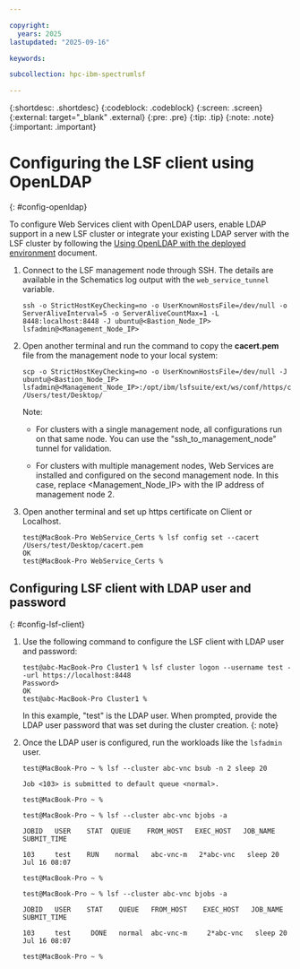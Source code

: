 ```yaml
---

copyright:
  years: 2025
lastupdated: "2025-09-16"

keywords:

subcollection: hpc-ibm-spectrumlsf

---
```


{:shortdesc: .shortdesc}
{:codeblock: .codeblock}
{:screen: .screen}
{:external: target="_blank" .external}
{:pre: .pre}
{:tip: .tip}
{:note: .note}
{:important: .important}

# Configuring the LSF client using OpenLDAP
{: #config-openldap}

To configure Web Services client with OpenLDAP users, enable LDAP support in a new LSF cluster or integrate your existing LDAP server with the LSF cluster by following the [Using OpenLDAP with the deployed environment](/docs/hpc-ibm-spectrumlsf?topic=hpc-ibm-spectrumlsf-about-openldap) document.

1. Connect to the LSF management node through SSH. The details are available in the Schematics log output with the `web_service_tunnel` variable.

    ```pre
    ssh -o StrictHostKeyChecking=no -o UserKnownHostsFile=/dev/null -o ServerAliveInterval=5 -o ServerAliveCountMax=1 -L 8448:localhost:8448 -J ubuntu@<Bastion_Node_IP> lsfadmin@<Management_Node_IP>
    ```

2. Open another terminal and run the command to copy the **cacert.pem** file from the management node to your local system:

    ```pre
    scp -o StrictHostKeyChecking=no -o UserKnownHostsFile=/dev/null -J ubuntu@<Bastion_Node_IP> lsfadmin@<Management_Node_IP>:/opt/ibm/lsfsuite/ext/ws/conf/https/cacert.pem /Users/test/Desktop/
    ```

    Note:

    * For clusters with a single management node, all configurations run on that same node. You can use the "ssh_to_management_node" tunnel for validation.

    * For clusters with multiple management nodes, Web Services are installed and configured on the second management node. In this case, replace <Management_Node_IP> with the IP address of management node 2.

3. Open another terminal and set up https certificate on Client or Localhost.

    ```pre
    test@MacBook-Pro WebService_Certs % lsf config set --cacert /Users/test/Desktop/cacert.pem
    OK
    test@MacBook-Pro WebService_Certs % 
    ```

## Configuring LSF client with LDAP user and password
{: #config-lsf-client}

1. Use the following command to configure the LSF client with LDAP user and password:

    ```pre
    test@abc-MacBook-Pro Cluster1 % lsf cluster logon --username test --url https://localhost:8448
    Password>
    OK
    test@abc-MacBook-Pro Cluster1 %
    ```

    In this example, "test" is the LDAP user. When prompted, provide the LDAP user password that was set during the cluster creation.
    {: note}

2. Once the LDAP user is configured, run the workloads like the `lsfadmin` user.

    ```pre
    test@MacBook-Pro ~ % lsf --cluster abc-vnc bsub -n 2 sleep 20

    Job <103> is submitted to default queue <normal>.

    test@MacBook-Pro ~ %

    test@MacBook-Pro ~ % lsf --cluster abc-vnc bjobs -a          

    JOBID   USER    STAT  QUEUE    FROM_HOST   EXEC_HOST   JOB_NAME   SUBMIT_TIME

    103     test    RUN    normal   abc-vnc-m   2*abc-vnc   sleep 20    Jul 16 08:07

    test@MacBook-Pro ~ % 

    test@MacBook-Pro ~ % lsf --cluster abc-vnc bjobs -a

    JOBID   USER    STAT    QUEUE   FROM_HOST    EXEC_HOST   JOB_NAME   SUBMIT_TIME

    103     test     DONE   normal  abc-vnc-m     2*abc-vnc   sleep 20   Jul 16 08:07

    test@MacBook-Pro ~ %
    ```
